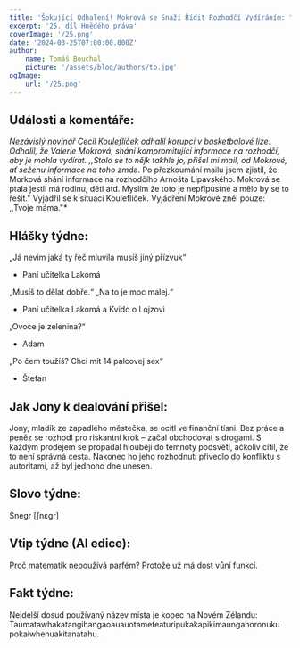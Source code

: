 ```yaml
---
title: 'Šokující Odhalení! Mokrová se Snaží Řídit Rozhodčí Vydíráním: "Sežeň mi na Toho Zm*da Všechno!"'
excerpt: '25. díl Hnědého práva'
coverImage: '/25.png'
date: '2024-03-25T07:00:00.000Z'
author:
    name: Tomáš Bouchal
    picture: '/assets/blog/authors/tb.jpg'
ogImage:
    url: '/25.png'
---
```

## **Události a komentáře:**

*Nezávislý novinář Cecil Kouleflíček odhalil korupci v basketbalové lize.
Odhalil, že Valerie Mokrová, shání kompromitující informace na rozhodčí,
aby je mohla vydírat. ,,Stalo se to nějk takhle jo, přišel mi mail, od Mokrové,
ať seženu informace na toho zm*da. Po přezkoumání mailu jsem zjistil, že
Morková shání informace na rozhodčího Arnošta Lipavského. Mokrová se
ptala jestli má rodinu, děti atd. Myslím že toto je nepřípustné a mělo by se
to řešit." Vyjádřil se k situaci Kouleflíček. Vyjádření Mokrové zněl pouze:
,,Tvoje máma."*

## **Hlášky týdne:**

„Já nevim jaká ty řeč mluvila musíš jiný přízvuk“

- Paní učitelka Lakomá

„Musíš to dělat dobře.“ „Na to je moc malej.“

- Paní učitelka Lakomá a Kvido o Lojzovi

„Ovoce je zelenina?“

- Adam

„Po čem toužíš? Chci mít 14 palcovej sex“

- Štefan

## **Jak Jony k dealování přišel:**

Jony, mladík ze zapadlého městečka, se ocitl ve finanční tísni. Bez práce a
peněz se rozhodl pro riskantní krok – začal obchodovat s drogami. S každým
prodejem se propadal hlouběji do temnoty podsvětí, ačkoliv cítil, že to není
správná cesta. Nakonec ho jeho rozhodnutí přivedlo do konfliktu s
autoritami, až byl jednoho dne unesen.

## **Slovo týdne:**

Šnegr [ʃnɛɡr]

## **Vtip týdne (AI edice):**

Proč matematik nepoužívá parfém? Protože už má dost vůní funkcí.

## **Fakt týdne:**

Nejdelší dosud používaný název místa je kopec na Novém Zélandu:
Taumatawhakatangihangaoauauotameteaturipukakapikimaungahoronuku
pokaiwhenuakitanatahu.


